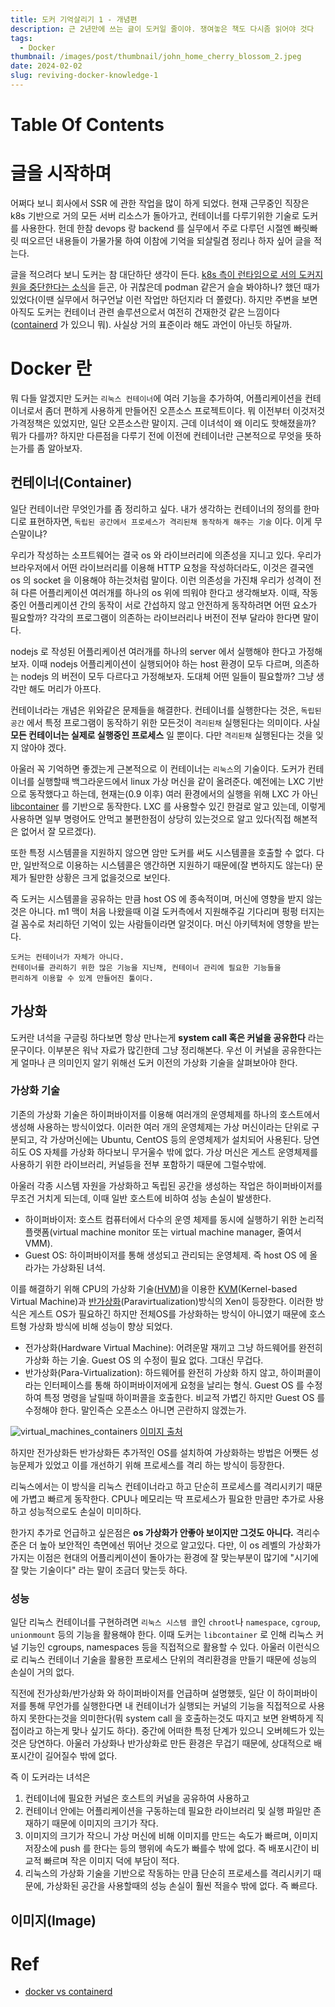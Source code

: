 ```yaml
---
title: 도커 기억살리기 1 - 개념편
description: 근 2년만에 쓰는 글이 도커일 줄이야. 쟁여놓은 책도 다시좀 읽어야 것다
tags:
  - Docker
thumbnail: /images/post/thumbnail/john_home_cherry_blossom_2.jpeg
date: 2024-02-02
slug: reviving-docker-knowledge-1
---
```


# Table Of Contents

# 글을 시작하며

어쩌다 보니 회사에서 SSR 에 관한 작업을 많이 하게 되었다. 현재 근무중인 직장은 k8s 기반으로 거의 모든 서버 리소스가 돌아가고, 컨테이너를 다루기위한 기술로 도커를 사용한다. 헌데 한참 devops 랑 backend 를 실무에서 주로 다루던 시절엔 빠릿빠릿 떠오르던 내용들이 가물가물 하여 이참에 기억을 되살릴겸 정리나 하자 싶어 글을 적는다.

글을 적으려다 보니 도커는 참 대단하단 생각이 든다. [k8s 측이 런타임으로 서의 도커지원을 중단한다는 소식](https://kubernetes.io/ko/blog/2020/12/02/dont-panic-kubernetes-and-docker/)을 듣곤, 아 귀찮은데 podman 같은거 슬슬 봐야하나? 했던 때가 있었다(이땐 실무에서 허구언날 이런 작업만 하던지라 더 쫄렸다). 하지만 주변을 보면 아직도 도커는 컨테이너 관련 솔루션으로서 여전히 건재한것 같은 느낌이다([containerd](https://containerd.io/) 가 있으니 뭐). 사실상 거의 표준이라 해도 과언이 아닌듯 하달까.

# Docker 란

뭐 다들 알겠지만 도커는 `리눅스 컨테이너`에 여러 기능을 추가하여, 어플리케이션을 컨테이너로서 좀더 편하게 사용하게 만들어진 오픈소스 프로젝트이다. 뭐 이전부터 이것저것 가격정책은 있었지만, 일단 오픈소스란 말이지. 근데 이녀석이 왜 이리도 핫해졌을까? 뭐가 다를까? 하지만 다른점을 다루기 전에 이전에 컨테이너란 근본적으로 무엇을 뜻하는가를 좀 알아보자.

## 컨테이너(Container)

일단 컨테이너란 무엇인가를 좀 정리하고 싶다. 내가 생각하는 컨테이너의 정의를 한마디로 표현하자면, `독립된 공간에서 프로세스가 격리된채 동작하게 해주는 기술` 이다. 이게 무슨말이냐?

우리가 작성하는 소프트웨어는 결국 os 와 라이브러리에 의존성을 지니고 있다. 우리가 브라우저에서 어떤 라이브러리를 이용해 HTTP 요청을 작성하더라도, 이것은 결국엔 os 의 socket 을 이용해야 하는것처럼 말이다. 이런 의존성을 가진채 우리가 성격이 전혀 다른 어플리케이션 여러개를 하나의 os 위에 띄워야 한다고 생각해보자. 이때, 작동중인 어플리케이션 간의 동작이 서로 간섭하지 않고 안전하게 동작하려면 어떤 요소가 필요할까? 각각의 프로그램이 의존하는 라이브러리나 버전이 전부 달라야 한다면 말이다.

nodejs 로 작성된 어플리케이션 여러개를 하나의 server 에서 실행해야 한다고 가정해보자. 이때 nodejs 어플리케이션이 실행되어야 하는 host 환경이 모두 다르며, 의존하는 nodejs 의 버전이 모두 다르다고 가정해보자. 도대체 어떤 일들이 필요할까? 그냥 생각만 해도 머리가 아프다.

컨테이너라는 개념은 위와같은 문제들을 해결한다. 컨테이너를 실행한다는 것은, `독립된 공간` 에서 특정 프로그램이 동작하기 위한 모든것이 `격리된채` 실행된다는 의미이다. 사실 **모든 컨테이너는 실제로 실행중인 프로세스** 일 뿐이다. 다만 `격리된채` 실행된다는 것을 잊지 않아야 겠다.

아울러 꼭 기억하면 좋겠는게 근본적으로 이 컨테이너는 `리눅스`의 기술이다. 도커가 컨테이너를 실행할때 백그라운드에서 linux 가상 머신을 같이 올려준다. 예전에는 LXC 기반으로 동작했다고 하는데, 현재는(0.9 이후) 여러 환경에서의 실행을 위해 LXC 가 아닌 [libcontainer](https://www.docker.com/blog/docker-0-9-introducing-execution-drivers-and-libcontainer/) 를 기반으로 동작한다. LXC 를 사용할수 있긴 한걸로 알고 있는데, 이렇게 사용하면 일부 명령어도 안먹고 불편한점이 상당히 있는것으로 알고 있다(직접 해본적은 없어서 잘 모르겠다).

또한 특정 시스템콜을 지원하지 않으면 암만 도커를 써도 시스템콜을 호출할 수 없다. 다만, 일반적으로 이용하는 시스템콜은 앵간하면 지원하기 때문에(잘 변하지도 않는다) 문제가 될만한 상황은 크게 없을것으로 보인다.

즉 도커는 시스템콜을 공유하는 만큼 host OS 에 종속적이며, 머신에 영향을 받지 않는것은 아니다. m1 맥이 처음 나왔을때 이걸 도커측에서 지원해주길 기다리며 펑펑 터지는걸 꼼수로 처리하던 기억이 있는 사람들이라면 알것이다. 머신 아키텍처에 영향을 받는다.

```
도커는 컨테이너가 자체가 아니다.
컨테이너를 관리하기 위한 많은 기능을 지닌채, 컨테이너 관리에 필요한 기능들을
편리하게 이용할 수 있게 만들어진 툴이다.
```

## 가상화

도커란 녀석을 구글링 하다보면 항상 만나는게 **system call 혹은 커널을 공유한다** 라는 문구이다. 이부분은 워낙 자료가 많긴한데 그냥 정리해본다. 우선 이 커널을 공유한다는게 얼마나 큰 의미인지 알기 위해선 도커 이전의 가상화 기술을 살펴보아야 한다.

### 가상화 기술

기존의 가상화 기술은 하이퍼바이저를 이용해 여러개의 운영체제를 하나의 호스트에서 생성해 사용하는 방식이었다. 이러한 여러 개의 운영체제는 가상 머신이라는 단위로 구분되고, 각 가상머신에는 Ubuntu, CentOS 등의 운영체제가 설치되어 사용된다. 당연히도 OS 자체를 가상화 하다보니 무거울수 밖에 없다. 가상 머신은 게스트 운영체제를 사용하기 위한 라이브러리, 커널등을 전부 포함하기 때문에 그럴수밖에.

아울러 각종 시스템 자원을 가상화하고 독립된 공간을 생성하는 작업은 하이퍼바이저를 무조건 거치게 되는데, 이때 일반 호스트에 비하여 성능 손실이 발생한다.

- 하이퍼바이저: 호스트 컴퓨터에서 다수의 운영 체제를 동시에 실행하기 위한 논리적 플랫폼(virtual machine monitor 또는 virtual machine manager, 줄여서 VMM).
- Guest OS: 하이퍼바이저를 통해 생성되고 관리되는 운영체제. 즉 host OS 에 올라가는 가상화된 녀석.

이를 해결하기 위해 CPU의 가상화 기술([HVM](https://en.wikipedia.org/wiki/Hardware-assisted_virtualization))을 이용한 [KVM](https://linux-kvm.org/page/Main_Page)(Kernel-based Virtual Machine)과 [반가상화](https://en.wikipedia.org/wiki/Paravirtualization)(Paravirtualization)방식의 Xen이 등장한다. 이러한 방식은 게스트 OS가 필요하긴 하지만 전체OS를 가상화하는 방식이 아니였기 때문에 호스트형 가상화 방식에 비해 성능이 향상 되었다.

- 전가상화(Hardware Virtual Machine): 어려운말 재끼고 그냥 하드웨어를 완전히 가상화 하는 기술. Guest OS 의 수정이 필요 없다. 그대신 무겁다.
- 반가상화(Para-Virtualization): 하드웨어를 완전히 가상화 하지 않고, 하이퍼콜이라는 인터페이스를 통해 하이퍼바이저에게 요청을 날리는 형식. Guest OS 를 수정하여 특정 명령을 날릴때 하이퍼콜을 호출한다. 비교적 가볍긴 하지만 Guest OS 를 수정해야 한다. 말인즉슨 오픈소스 아니면 곤란하지 않겠는가.

![virtual_machines_containers](/images/post/2024/02/virtual_machines_containers.png)
[이미지 출처](https://www.weave.works/blog/a-practical-guide-to-choosing-between-docker-containers-and-vms)

하지만 전가상화든 반가상화든 추가적인 OS를 설치하여 가상화하는 방법은 어쨋든 성능문제가 있었고 이를 개선하기 위해 프로세스를 격리 하는 방식이 등장한다.

리눅스에서는 이 방식을 리눅스 컨테이너라고 하고 단순히 프로세스를 격리시키기 때문에 가볍고 빠르게 동작한다. CPU나 메모리는 딱 프로세스가 필요한 만큼만 추가로 사용하고 성능적으로도 손실이 미미하다.

한가지 추가로 언급하고 싶은점은 **os 가상화가 안좋아 보이지만 그것도 아니다.** 격리수준은 더 높아 보안적인 측면에선 뛰어난 것으로 알고있다. 다만, 이 os 레벨의 가상화가 가지는 이점은 현대의 어플리케이션이 돌아가는 환경에 잘 맞는부분이 많기에 "시기에 잘 맞는 기술이다" 라는 말이 조금더 맞는듯 하다.

### 성능

일단 리눅스 컨테이너를 구현하려면 `리눅스 시스템 콜`인 `chroot`나 `namespace`, `cgroup`, `unionmount` 등의 기능을 활용해야 한다. 이때 도커는 `libcontainer` 로 인해 리눅스 커널 기능인 cgroups, namespaces 등을 직접적으로 활용할 수 있다. 아울러 이런식으로 리눅스 컨테이너 기술을 활용한 프로세스 단위의 격리환경을 만들기 때문에 성능의 손실이 거의 없다.

직전에 전가상화/반가상화 와 하이퍼바이저를 언급하며 설명했듯, 일단 이 하이퍼바이저를 통해 무언가를 실행한다면 내 컨테이너가 실행되는 커널의 기능을 직접적으로 사용하지 못한다는것을 의미한다(뭐 system call 을 호출하는것도 따지고 보면 완벽하게 직접이라고 하는게 맞나 싶기도 하다). 중간에 어떠한 특정 단계가 있으니 오버헤드가 있는것은 당연하다. 아울러 가상화나 반가상화로 만든 환경은 무겁기 때문에, 상대적으로 배포시간이 길어질수 밖에 없다.

즉 이 도커라는 녀석은

1. 컨테이너에 필요한 커널은 호스트의 커널을 공유하여 사용하고
2. 컨테이너 안에는 어플리케이션을 구동하는데 필요한 라이브러리 및 실행 파일만 존재하기 때문에 이미지의 크기가 작다.
3. 이미지의 크기가 작으니 가상 머신에 비해 이미지를 만드는 속도가 빠르며, 이미지 저장소에 push 를 한다는 등의 행위에 속도가 빠를수 밖에 없다. 즉 배포시간이 비교적 빠르며 작은 이미지 덕에 부담이 적다.
4. 리눅스의 가상화 기술을 기반으로 작동하는 만큼 단순히 프로세스를 격리시키기 때문에, 가상화된 공간을 사용할때의 성능 손실이 훨씬 적을수 밖에 없다. 즉 빠르다.

## 이미지(Image)

# Ref

- [docker vs containerd](https://blog.purestorage.com/purely-informational/containerd-vs-docker-whats-the-difference/)

